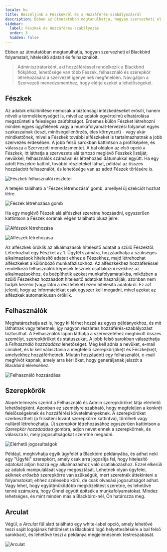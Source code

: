 ```yaml
---
locale: hu
title: Beszéljünk a Fészkekről és a Hozzáférés-szabályozásról
description: Ebben az útmutatóban megtanulhatja, hogyan szervezheti el Blackbird folyamatait, hitelesítő adatait és felhasználóit.
sidebar:
  label: Fészkek és Hozzáférés-szabályozás
  order: 3
  hidden: false
---
```


Ebben az útmutatóban megtanulhatja, hogyan szervezheti el Blackbird folyamatait, hitelesítő adatait és felhasználóit.

> Adminisztrátorként, aki hozzáféréssel rendelkezik a Blackbird fiókjához, lehetősége van több Fészek, felhasználó és szerepkör létrehozására a szervezet igényeinek megfelelően. Navigáljon a Szervezeti menedzsmenthez, hogy elérje ezeket a lehetőségeket.

## Fészkek

Az adatok elkülönítése nemcsak a biztonsági intézkedéseket erősíti, hanem növeli a termelékenységet is, mivel az adatok egyértelmű elhatárolása megszünteti a felesleges zsúfoltságot. Érdemes külön Fészket létrehozni minden egyes ügyfelének vagy a munkafolyamat-tervezési folyamat egyes szakaszainak (teszt, minőségellenőrzés, éles környezet) - vagy akár mindkettőnek, mivel a Fészkek további alfészkeket is tartalmazhatnak a jobb szervezés érdekében. A jobb felső sarokban kattintson a profilképére, és válassza a Szervezeti menedzsmentet. A bal oldalon az első opció a Fészkek, itt láthatja a szervezete alá tartozó meglévő Fészkek listáját, nevükkel, felhasználók számával és létrehozási dátumukkal együtt. Ha egy adott Fészekre kattint, további részleteket láthat, például az összes hozzáadott felhasználót, és lehetősége van az adott Fészek törlésére is.

![Fészkek felhasználói részletei](~/assets/guides/nests/1.png)

A tetején található a 'Fészek létrehozása' gomb, amellyel új szekciót hozhat létre.

![Fészek létrehozása gomb](~/assets/guides/nests/2.png)

Ha egy meglévő Fészek alá alfészket szeretne hozzáadni, egyszerűen kattintson a Fészek sorának végén található plusz jelre.

![Alfészek létrehozása](~/assets/guides/nests/31.png)

![Alfészek létrehozása](~/assets/guides/nests/32.png)

Az alfészkek öröklik az alkalmazások hitelesítő adatait a szülő Fészektől. Létrehozhat egy Fészket az 1. Ügyfél számára, hozzáadhatja a szükséges alkalmazások hitelesítő adatait ehhez a Fészekhez, majd létrehozhat alfészkeket a különböző munkafázisokhoz. Az alfészkekhez hozzáféréssel rendelkező felhasználók képesek lesznek csatlakozni ezekhez az alkalmazásokhoz, és beépíthetik azokat munkafolyamataikba, miközben a szülő Fészekhez hozzáadott hitelesítő adatokat használják, azonban nem tudják kezelni (vagy látni a részleteket) ezen hitelesítő adatokról. Ez azt jelenti, hogy az információkat csak egyszer kell megadni, mivel azokat az alfészkek automatikusan öröklik.

## Felhasználók

Meghatározhatja azt is, hogy ki férhet hozzá az egyes példányokhoz, és mit láthatnak vagy tehetnek, így nagyon részletes hozzáférés-szabályozást biztosíthat. A Felhasználók lapon láthatja a szervezetéhez meghívott összes személyt, szerepkörüket és státuszukat. A jobb felső sarokban választhatja a _Felhasználó hozzáadása_ lehetőséget. Meg kell adnia a nevüket, e-mail címüket, és ki kell választania a megfelelő szerepkör(öke)t és Fészke(ke)t, amelyekhez hozzáférhetnek. Miután hozzáadott egy felhasználót, e-mail meghívót kapnak, amely arra kéri őket, hogy generáljanak jelszót a Blackbird eléréséhez.

![Felhasználó hozzáadása](~/assets/guides/nests/4.png)

## Szerepkörök

Alapértelmezés szerint a Felhasználó és Admin szerepköröket látja elérhető lehetőségként. Azonban ez személyre szabható, hogy megfeleljen a konkrét felelősségeknek és hozzáférési követelményeknek. A szerepköröket szerkesztheti (a frissíteni kívánt szerepkörre kattintva), törölheti vagy nulláról létrehozhatja. Új szerepkör létrehozásához egyszerűen kattintson a _Szerepkör hozzáadása_ gombra, adjon nevet ennek a szerepkörnek, és válassza ki, mely jogosultságokat szeretné megadni.

![Elérhető jogosultságok](~/assets/guides/nests/5.png)

Például, meghívhatja egyik ügyfelét a Blackbird példányába, és adhat neki egy "Ügyfél" szerepkört, amely csak arra jogosítja fel, hogy hitelesítő adatokat adjon hozzá egy alkalmazáshoz való csatlakozáshoz. Ezzel elkerüli az adatok manipulálását vagy megosztását. Lehetnek olyan ügyfelei, akiknek _erősebb_ szerepkörre van szükségük, mert szeretnék áttekinteni a folyamatokat; ehhez szélesebb körű, de csak olvasási jogosultságot adhat. Vagy lehet, hogy együttműködőbb megközelítést szeretne, és lehetővé tenné számukra, hogy Önnel együtt építsék a munkafolyamatokat. Mindez lehetséges, és mint minden más a Blackbird-nél, Ön határozza meg.

## Arculat

Végül, a _Arculat_ fül alatt található egy white-label opció, amely lehetővé teszi saját logójának feltöltését (a Blackbird logó helyettesítésére a bal felső sarokban), és lehetővé teszi a példánya megjelenésének testreszabását.

![Arculat](~/assets/guides/nests/6.png)